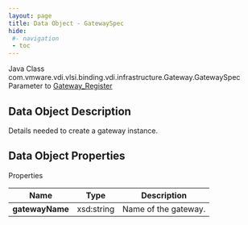 ```yaml
---
layout: page
title: Data Object - GatewaySpec
hide:
 #- navigation
 - toc
---
```






Java Class
    com.vmware.vdi.vlsi.binding.vdi.infrastructure.Gateway.GatewaySpec  
Parameter to
     [Gateway_Register](vdi.infrastructure.Gateway.md#register)  

## Data Object Description 

Details needed to create a gateway instance. 

## Data Object Properties

Properties

Name |  Type |  Description   
---|---|---  
**gatewayName**|  xsd:string|  Name of the gateway.   
  
  
  
 
  
  

